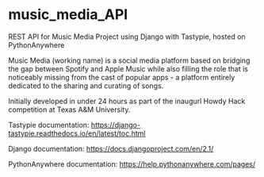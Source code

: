 # music_media_API

REST API for Music Media Project using Django with Tastypie, hosted on PythonAnywhere

Music Media (working name) is a social media platform based on bridging the gap between Spotify and Apple Music while also filling the role that is noticeably missing from the cast of popular apps - a platform entirely dedicated to the sharing and curating of songs.

Initially developed in under 24 hours as part of the inaugurl Howdy Hack competition at Texas A&M University.

Tastypie documentation: https://django-tastypie.readthedocs.io/en/latest/toc.html

Django documentation: https://docs.djangoproject.com/en/2.1/

PythonAnywhere documentation: https://help.pythonanywhere.com/pages/
